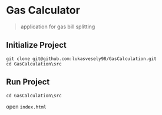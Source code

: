 # Gas Calculator

> application for gas bill splitting

## Initialize Project

    git clone git@github.com:lukasvesely98/GasCalculation.git
    cd GasCalculation\src

## Run Project

    cd GasCalculation\src    

open  `index.html`




